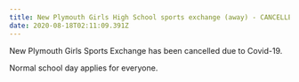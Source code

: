```yaml
---
title: New Plymouth Girls High School sports exchange (away) - CANCELLED
date: 2020-08-18T02:11:09.391Z
---
```

New Plymouth Girls Sports Exchange has been cancelled due to Covid-19.

Normal school day applies for everyone.